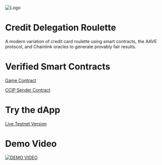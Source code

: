  ![Logo](https://cdroulette.com/images/social-img-fb.png)
# Credit Delegation Roulette
 A modern variation of credit card roulette using smart contracts, the AAVE protocol, and Chainlink oracles to generate provably fair results.


# Verified Smart Contracts

[Game Contract](https://sepolia.etherscan.io/address/0x7a7b0a7fba3d232f7171a492a49f4b478cf9a5db#code)

[CCIP Sender Contract](https://sepolia.etherscan.io/address/0xFf9627fE89F32997d65C7CB246a70A36fe56beD5#code)


# Try the dApp
[Live Testnet Version](https://cdroulette.com/)



# Demo Video


[![DEMO VIDEO](https://cdroulette.com/images/screenshots/youtube-thumbnail.png)](https://youtu.be/T-LcO5dCPQ4)

